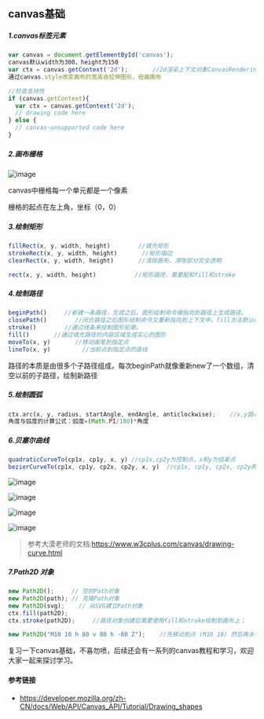 ## canvas基础

##### 1.canvas标签元素

```javascript
var canvas = document.getElementById('canvas');
canvas默认width为300，height为150
var ctx = canvas.getContext('2d');       //2d渲染上下文对象CanvasRenderingContext2D
通过canvas.style改变画布的宽高会拉伸图形，扭曲画布

//检查支持性
if (canvas.getContext){
  var ctx = canvas.getContext('2d');
  // drawing code here
} else {
  // canvas-unsupported code here
}
```

##### 2.画布栅格

<!--more-->

![image](https://i.loli.net/2018/09/11/5b97ab0920450.png)

canvas中栅格每一个单元都是一个像素

栅格的起点在左上角，坐标（0，0）

##### 3.绘制矩形

```javascript
fillRect(x, y, width, height)        //填充矩形
strokeRect(x, y, width, height)       //矩形描边
clearRect(x, y, width, height)       //清除画布，清除部分完全透明

rect(x, y, width, height)           //矩形路径，需要配和fill和stroke
```

##### 4.绘制路径

```javascript
beginPath()     //新建一条路径，生成之后，图形绘制命令被指向到路径上生成路径。
closePath()        //闭合路径之后图形绘制命令又重新指向到上下文中。fill方法默认闭合，
stroke()        //通过线条来绘制图形轮廓。
fill()       //通过填充路径的内容区域生成实心的图形
moveTo(x, y)       //移动画笔到指定点
lineTo(x, y)         //当前点到指定点的直线
```

路径的本质是由很多个子路径组成，每次beginPath就像重新new了一个数组，清空以前的子路径，绘制新路径

##### 5.绘制圆弧

```javascript
ctx.arc(x, y, radius, startAngle, endAngle, anticlockwise);    //x,y圆心坐标，半径，开始弧度，结束弧度，anticlockwise为false顺时针反之逆时针
角度与弧度的计算公式：弧度=(Math.PI/180)*角度
```

##### 6.贝塞尔曲线

```javascript
quadraticCurveTo(cp1x, cp1y, x, y) //cp1x,cp2y为控制点，x和y为结束点
bezierCurveTo(cp1x, cp1y, cp2x, cp2y, x, y)  //cp1x, cp1y, cp2x, cp2y两个控制点
```

![image](https://i.loli.net/2018/09/11/5b97c13c030dd.png)

![image](https://i.loli.net/2018/09/11/5b97c04e17bc8.gif)

![image](https://i.loli.net/2018/09/11/5b97c1509786c.png)

![image](https://i.loli.net/2018/09/11/5b97c04bcf4c5.gif)

> 参考大漠老师的文档:https://www.w3cplus.com/canvas/drawing-curve.html

##### 7.Path2D 对象

```js
new Path2D();     // 空的Path对象
new Path2D(path); // 克隆Path对象
new Path2D(svg);    // 从SVG建立Path对象
ctx.fill(path2D);
ctx.stroke(path2D);     //路径对象创建后需要使用fill和stroke绘制到画布上；

new Path2D("M10 10 h 80 v 80 h -80 Z");    //先移动到点 (M10 10) 然后再水平移动80个单位(h 80)，然后下移80个单位 (v 80)，接着左移80个单位 (h -80)，再回到起点处 (z)
```

复习一下canvas基础，不喜勿喷，后续还会有一系列的canvas教程和学习，欢迎大家一起来探讨学习。



#### 参考链接

- https://developer.mozilla.org/zh-CN/docs/Web/API/Canvas_API/Tutorial/Drawing_shapes